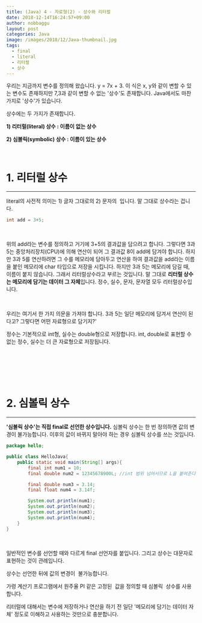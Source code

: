 ```yaml
---
title: (Java) 4 - 자료형(2) - 상수와 리터럴
date: 2018-12-14T16:24:57+09:00
author: nobbaggu
layout: post
categories: Java
image: /images/2018/12/Java-thumbnail.jpg
tags:
  - final
  - literal
  - 리터럴
  - 상수
---
```

우리는 지금까지 변수를 정의해 왔습니다. y = 7x + 3. 이 식은 x, y와 같이 변할 수 있는 변수도 존재하지만 7,3과 같이 변할 수 없는 '상수'도 존재합니다. Java에서도 마찬가지로 '상수'가 있습니다.


상수에는 두 가지가 존재합니다.

**1) 리터럴(literal) 상수 : 이름이 없는 상수**

**2) 심볼릭(symbolic) 상수 : 이름이 있는 상수**

&nbsp;

# 1. 리터럴 상수

* * *

literal의 사전적 의미는 1) 글자 그대로의 2) 문자의  입니다. 말 그대로 상수라는 겁니다.

~~~ java
int add = 3+5;
~~~

&nbsp;

위의 add라는 변수를 정의하고 거기에 3+5의 결과값을 담으려고 합니다. 그렇다면 3과 5는 중앙처리장치(CPU)에 의해 연산이 되어 그 결과값 8이 add에 담겨야 합니다. 하지만 3과 5를 연산하려면 그 수를 메모리에 담아두고 연산을 하여 결과값을 add라는 이름을 붙인 메모리에 char 타입으로 저장을 시킵니다. 하지만 3과 5는 메모리에 담길 때, 이름이 붙지 않습니다. 그래서 리터럴상수라고 부르는 것입니다. 말 그대로 **리터럴 상수는 메모리에 담기는 데이터 그 자체**입니다. 정수, 실수, 문자, 문자열 모두 리터럴상수입니다.

&nbsp;

우리는 여기서 한 가지 의문을 가져야 합니다. 3과 5는 일단 메모리에 담겨서 연산이 된다고? 그렇다면 어떤 자료형으로 담기지?'

정수는 기본적으로 int형, 실수는 double형으로 저장합니다. int, double로 표현할 수 없는 정수, 실수는 더 큰 자료형으로 저장됩니다.

&nbsp;

&nbsp;

&nbsp;

# 2. 심볼릭 상수

* * *

**'심볼릭 상수'는 직접 final로 선언한 상수입니다.** 심볼릭 상수는 한 번 정의하면 값의 변경이 불가능합니다. 이후의 값이 바뀌지 말아야 하는 경우 심볼릭 상수를 쓰는 것입니다.

~~~ java
package hello;

public class HelloJava{
    public static void main(String[] args){
        final int num1 = 10;
        final double num2 = 12345678900L; //int 범위 넘어서므로 L을 붙여준다.

        final double num3 = 3.14;
        final float num4 = 3.14f;

        System.out.println(num1);
        System.out.println(num2);
        System.out.println(num3);
        System.out.println(num4);
    }
}
~~~

&nbsp;

일반적인 변수를 선언할 때와 다르게 final 선언자를 붙입니다. 그리고 상수는 대문자로 표현하는 것이 관례입니다.

상수는 선언한 뒤에 값의 변경이  불가능합니다.

가령 계산기 프로그램에서 원주율 PI 같은 고정된  값을 정의할 때 심볼릭  상수를 사용합니다.

리터럴에 대해서는 변수에 저장하거나 연산을 하기 전 일단 '메모리에 담기는 데이터 자체' 정도로 이해하고 사용하는 것만으로 충분합니다.